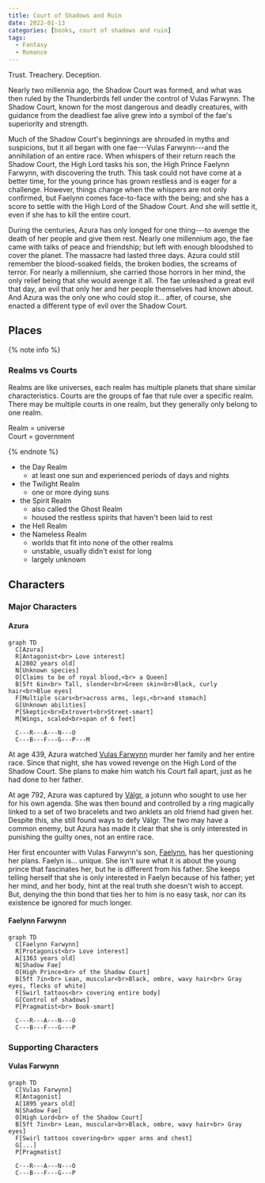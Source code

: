 ```yaml
---
title: Court of Shadows and Ruin
date: 2022-01-13
categories: [books, court of shadows and ruin]
tags:
  - Fantasy
  - Romance
---
```

Trust. Treachery. Deception.

Nearly two millennia ago, the Shadow Court was formed, and what was then ruled by the Thunderbirds fell under the control of Vulas Farwynn. The Shadow Court, known for the most dangerous and deadly creatures, with guidance from the deadliest fae alive grew into a symbol of the fae's superiority and strength.

Much of the Shadow Court's beginnings are shrouded in myths and suspicions, but it all began with one fae---Vulas Farwynn---and the annihilation of an entire race. When whispers of their return reach the Shadow Court, the High Lord tasks his son, the High Prince Faelynn Farwynn, with discovering the truth. This task could not have come at a better time, for the young prince has grown restless and is eager for a challenge. However, things change when the whispers are not only confirmed, but Faelynn comes face-to-face with the being; and she has a score to settle with the High Lord of the Shadow Court. And she will settle it, even if she has to kill the entire court.

During the centuries, Azura has only longed for one thing---to avenge the death of her people and give them rest. Nearly one millennium ago, the fae came with talks of peace and friendship; but left with enough bloodshed to cover the planet. The massacre had lasted three days. Azura could still remember the blood-soaked fields, the broken bodies, the screams of terror. For nearly a millennium, she carried those horrors in her mind, the only relief being that she would avenge it all. The fae unleashed a great evil that day, an evil that only her and her people themselves had known about. And Azura was the only one who could stop it... after, of course, she enacted a different type of evil over the Shadow Court.

## Places

{% note info %}

### Realms vs Courts

Realms are like universes, each realm has multiple planets that share similar characteristics. Courts are the groups of fae that rule over a specific realm. There may be multiple courts in one realm, but they generally only belong to one realm.

Realm = universe \
Court = government

{% endnote %}

- the Day Realm
  - at least one sun and experienced periods of days and nights
- the Twilight Realm
  - one or more dying suns
- the Spirit Realm
  - also called the Ghost Realm
  - housed the restless spirits that haven't been laid to rest
- the Hell Realm
- the Nameless Realm
  - worlds that fit into none of the other realms
  - unstable, usually didn't exist for long
  - largely unknown

## Characters

### Major Characters

#### Azura

<!--![Azura](https://cdn.pixabay.com/photo/2019/11/26/19/06/fantasy-4655269_960_720.jpg)-->

```mermaid
graph TD
  C[Azura]
  R[Antagonist<br> Love interest]
  A[2802 years old]
  N[Unknown species]
  O[Claims to be of royal blood,<br> a Queen]
  B[5ft 6in<br> Tall, slender<br>Green skin<br>Black, curly hair<br>Blue eyes]
  F[Multiple scars<br>across arms, legs,<br>and stomach]
  G[Unknown abilities]
  P[Skeptic<br>Extrovert<br>Street-smart]
  M[Wings, scaled<br>span of 6 feet]

  C---R---A---N---O
  C---B---F---G---P---M
```

At age 439, Azura watched [Vulas Farwynn](#Vulas-Farwynn) murder her family and her entire race. Since that night, she has vowed revenge on the High Lord of the Shadow Court. She plans to make him watch his Court fall apart, just as he had done to her father.

At age 792, Azura was captured by [Válgr](#Valgr), a jotunn who sought to use her for his own agenda. She was then bound and controlled by a ring magically linked to a set of two bracelets and two anklets an old friend had given her. Despite this, she still found ways to defy Válgr. The two may have a common enemy, but Azura has made it clear that she is only interested in punishing the guilty ones, not an entire race.

Her first encounter with Vulas Farwynn's son, [Faelynn](#Faelynn-Farwynn), has her questioning her plans. Faelyn is... unique. She isn't sure what it is about the young prince that fascinates her, but he is different from his father. She keeps telling herself that she is only interested in Faelyn because of his father; yet her mind, and her body, hint at the real truth she doesn't wish to accept. But, denying the thin bond that ties her to him is no easy task, nor can its existence be ignored for much longer.

#### Faelynn Farwynn

```mermaid
graph TD
  C[Faelynn Farwynn]
  R[Protagonist<br> Love interest]
  A[1363 years old]
  N[Shadow Fae]
  O[High Prince<br> of the Shadow Court]
  B[5ft 7in<br> Lean, muscular<br>Black, ombre, wavy hair<br> Gray eyes, flecks of white]
  F[Swirl tattoos<br> covering entire body]
  G[Control of shadows]
  P[Pragmatist<br> Book-smart]

  C---R---A---N---O
  C---B---F---G---P
```

<!--
All his life, Faelynn Farwynn has sought one thing, his father's approval. Living under the shadow of his father has been difficult. As the Lord of the Shadow Court, and the High Lord's Firstborn he has a great reputation to uphold. Everyone expects him to be ruthless, like his father, which is saying much since most fae are considered ruthless. The things his father has done have truly given the word "ruthless" a new meaning. Faelynn has never had a problem with cruelty, but the time for the brand of ruthlessness the Shadow Court is known for his past. The real enemies have passed, no one dare threatens the Shadow Court except the petty beings that, like ants, spring up every century. Except for now...

Faelynn thought he knew everything about being ruthless, but when he hears what his father has done... that is past ruthless, even dishonorable. But is it true? Or is the blue-eyed, white-haired woman that he can't get out of his thoughts lying?
-->

### Supporting Characters

#### Vulas Farwynn

```mermaid
graph TD
  C[Vulas Farwynn]
  R[Antagonist]
  A[1895 years old]
  N[Shadow Fae]
  O[High Lord<br> of the Shadow Court]
  B[5ft 7in<br> Lean, muscular<br>Black, ombre, wavy hair<br> Gray eyes]
  F[Swirl tattoos covering<br> upper arms and chest]
  G[...]
  P[Pragmatist]

  C---R---A---N---O
  C---B---F---G---P
```

<!--

At 532, destroyed the _____.

#### Válgr

### Minor Characters

#### Folluin Zingolor

#### Rothilion Ennan

#### Vulen Fendan
-->
